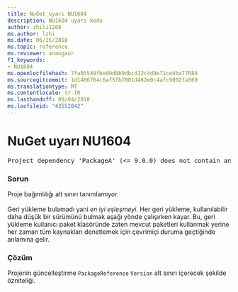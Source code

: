 ```yaml
---
title: NuGet uyarı NU1604
description: NU1604 uyarı kodu
author: zhili1208
ms.author: lzhi
ms.date: 06/25/2018
ms.topic: reference
ms.reviewer: anangaur
f1_keywords:
- NU1604
ms.openlocfilehash: 7fa05540fbe09d8b9dbc412c4d9e71ce4ba77088
ms.sourcegitcommit: 1d1406764c6af5fb7801d462e0c4afc9092fa569
ms.translationtype: MT
ms.contentlocale: tr-TR
ms.lasthandoff: 09/04/2018
ms.locfileid: "43552042"
---
```

# <a name="nuget-warning-nu1604"></a>NuGet uyarı NU1604

<pre>Project dependency 'PackageA' (&lt;= 9.0.0) does not contain an inclusive lower bound. Include a lower bound in the dependency version to ensure consistent restore results.</pre>

### <a name="issue"></a>Sorun
Proje bağımlılığı alt sınırı tanımlamıyor.<br/><br/>Geri yükleme bulamadı yani *en iyi eşleşmeyi*. Her geri yükleme, kullanılabilir daha düşük bir sürümünü bulmak aşağı yönde çalışırken kayar. Bu, geri yükleme kullanıcı paket klasöründe zaten mevcut paketleri kullanmak yerine her zaman tüm kaynakları denetlemek için çevrimiçi duruma geçtiğinde anlamına gelir.

### <a name="solution"></a>Çözüm
Projenin güncelleştirme `PackageReference` `Version` alt sınırı içerecek şekilde özniteliği.
